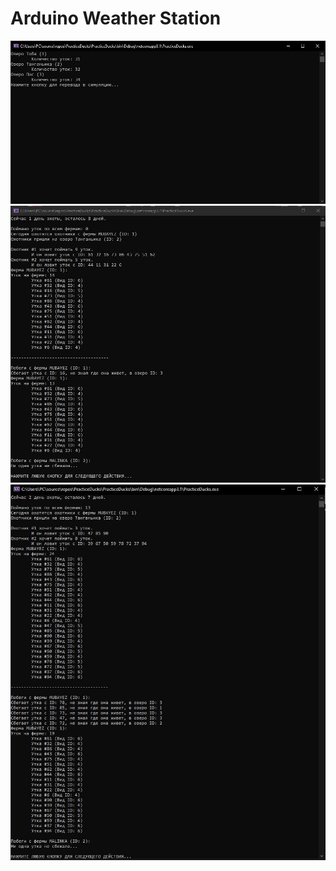 # Arduino Weather Station

![First screen](https://github.com/Borobeyka/PracticeDucks/blob/master/images/1.JPG)
![First day hunting](https://github.com/Borobeyka/PracticeDucks/blob/master/images/2.JPG)
![Second day hunting](https://github.com/Borobeyka/PracticeDucks/blob/master/images/3.JPG)

